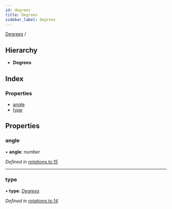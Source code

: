 ```yaml
---
id: degrees
title: Degrees
sidebar_label: Degrees
---
```


[Degrees](degrees.md) /

## Hierarchy

* **Degrees**

## Index

### Properties

* [angle](degrees.md#angle)
* [type](degrees.md#type)

## Properties

###  angle

• **angle**: *number*

*Defined in [rotations.ts:15](https://github.com/Hopding/pdf-lib/blob/f17521b/src/api/rotations.ts#L15)*

___

###  type

• **type**: *[Degrees](../enums/rotationtypes.md#degrees)*

*Defined in [rotations.ts:14](https://github.com/Hopding/pdf-lib/blob/f17521b/src/api/rotations.ts#L14)*